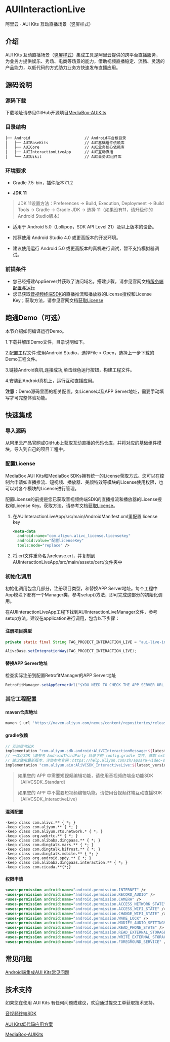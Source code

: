 # AUIInteractionLive
阿里云 · AUI Kits 互动直播场景（竖屏样式）

## 介绍
AUI Kits 互动直播场景（[竖屏样式](https://help.aliyun.com/zh/apsara-video-sdk/use-cases/portrait-mode-for-android)）集成工具是阿里云提供的跨平台直播服务，为业务方提供娱乐、秀场、电商等场景的能力，借助视频直播稳定、流畅、灵活的产品能力，以低代码的方式助力业务方快速发布直播应用。


## 源码说明

### 源码下载
下载地址请参见GitHub开源项目[MediaBox-AUIKits](https://github.com/MediaBox-AUIKits/AUIInteractionLive)


### 目录结构

```html
├── Android                        // Android平台根目录
│   ├── AUIBaseKits                // AUI基础组件依赖库
│   ├── AUICore                    // AUI业务核心依赖库
│   ├── AUIInteractionLiveApp      // AUI互动直播
│   └── AUIUikit                   // AUI业务UI组件库
```

### 环境要求
* Gradle 7.5-bin，插件版本7.1.2

* **JDK 11**

> JDK 11设置方法：Preferences -> Build, Execution, Deployment -> Build Tools -> Gradle -> Gradle JDK -> 选择 11（如果没有11，请升级你的Android Studio版本）

* 适用于 Android 5.0（Lollipop，SDK API Level 21）及以上版本的设备。

* 推荐使用 Android Studio 4.0 或更高版本的开发环境。
* 建议使用运行 Android 5.0 或更高版本的真机进行调试，暂不支持模拟器调试。

### 前提条件
* 您已经搭建AppServer并获取了访问域名。搭建步骤，请参见官网文档[服务端配置与运行](https://help.aliyun.com/zh/apsara-video-sdk/use-cases/how-to-integrate-the-server-side-into-live-streaming)
* 您已获取[音视频终端SDK](https://help.aliyun.com/zh/apsara-video-sdk/)的直播推流和播放器的License授权和License Key；获取方法，请参见官网文档[获取License](https://help.aliyun.com/zh/apsara-video-sdk/user-guide/license-authorization-and-management)

## 跑通Demo（可选）

本节介绍如何编译运行Demo。

1.下载并解压Demo文件，目录说明如下。

2.配置工程文件:使用Android Studio，选择File > Open，选择上一步下载的Demo工程文件。

3.链接Android真机,连接成功,单击绿色运行按钮，构建工程文件。

4.安装到Android真机上，运行互动直播应用。

**注意**：Demo源码里面的相关配置，如License以及APP Server地址，需要手动填写才可完整体验功能。

## 快速集成

### 导入源码

从阿里云产品官网或GitHub上获取互动直播的代码仓库，并将对应的基础组件模块，导入到自己的项目工程中。

### 配置License
MediaBox AUI Kits和MediaBox SDKs拥有统一的License获取方式。您可以在控制台申请如直播推流、短视频、播放器、美颜特效等模块的License使用权限，也可以对各个模块的License进行管理。

配置License的前提是您已获取音视频终端SDK的直播推流和播放器的License授权和License Key。获取方法，请参考文档[获取License](https://help.aliyun.com/zh/apsara-video-sdk/user-guide/license-authorization-and-management)。

1. 在AUIInteractionLiveApp/src/main/AndroidManifest.xml里配置 license key

   ```xml
   <meta-data
     android:name="com.aliyun.alivc_license.licensekey"
     android:value="配置licenseKey"
     tools:node="replace" />
   ```

1. 将.crt文件重命名为release.crt，并复制到AUInteractionLiveApp/src/main/assets/cert/文件夹中
### 初始化调用

初始化调用包含几部分，注册项目类型，和替换APP Server地址。每个工程中App模块下都有一个Manager类，参考setup()方法，即可完成这部分的初始化调用。

在AUIInteractionLiveApp工程下找到AUIInteractionLiveManager文件，参考setup方法，建议在application进行调用，包含以下步骤：

#### 注册项目类型

```java
private static final String TAG_PROJECT_INTERACTION_LIVE = "aui-live-interaction";

AlivcBase.setIntegrationWay(TAG_PROJECT_INTERACTION_LIVE);
```

#### 替换APP Server地址

检查实际注册到配置RetrofitManager的APP Server地址

```java
RetrofitManager.setAppServerUrl("$YOU NEED TO CHECK THE APP SERVER URL HERE$");
```

### 其它工程配置

#### maven仓库地址

```groovy
maven { url 'https://maven.aliyun.com/nexus/content/repositories/releases' }
```

#### gradle依赖

```groovy
// 互动信令SDK
implementation "com.aliyun.sdk.android:AliVCInteractionMessage:${latest_version}"
// 一体化SDK（请参考 AndroidThirdParty 目录下的 config.gradle 文件，获取 externalAllInOne 最新版本）
// 建议使用最新版本，详情参考官网：https://help.aliyun.com/zh/apsara-video-sdk/download-sdks
implementation "com.aliyun.aio:AliVCSDK_InteractiveLive:${latest_version}"
```

> 如果您的 APP 中需要短视频编辑功能，请使用音视频终端全功能SDK（AliVCSDK_Standard）
>
> 如果您的 APP 中不需要短视频编辑功能，请使用音视频终端互动直播SDK（AliVCSDK_InteractiveLive）

#### 混淆配置

```text
-keep class com.alivc.** { *; }
-keep class com.aliyun.** { *; }
-keep class com.aliyun.rts.network.* { *; }
-keep class org.webrtc.** { *; }
-keep class com.alibaba.dingpaas.** { *; }
-keep class com.dingtalk.mars.** { *; }
-keep class com.dingtalk.bifrost.** { *; }
-keep class com.dingtalk.mobile.** { *; }
-keep class org.android.spdy.** { *; }
-keep class com.alibaba.dingpaas.interaction.** { *; }
-keep class com.cicada.**{*;}
```

#### 权限申请

```xml
<uses-permission android:name="android.permission.INTERNET" />
<uses-permission android:name="android.permission.RECORD_AUDIO" />
<uses-permission android:name="android.permission.CAMERA" />
<uses-permission android:name="android.permission.ACCESS_NETWORK_STATE" />
<uses-permission android:name="android.permission.ACCESS_WIFI_STATE" />
<uses-permission android:name="android.permission.CHANGE_WIFI_STATE" />
<uses-permission android:name="android.permission.WAKE_LOCK" />
<uses-permission android:name="android.permission.MODIFY_AUDIO_SETTINGS" />
<uses-permission android:name="android.permission.READ_PHONE_STATE" />
<uses-permission android:name="android.permission.READ_EXTERNAL_STORAGE" />
<uses-permission android:name="android.permission.WRITE_EXTERNAL_STORAGE" />
<uses-permission android:name="android.permission.FOREGROUND_SERVICE" />
```

## 常见问题

[Android端集成AUI Kits常见问题](https://help.aliyun.com/zh/apsara-video-sdk/support/faq-for-low-code-integration-tools-for-android)

## 技术支持

如果您在使用 AUI Kits 有任何问题或建议，欢迎通过提交工单获取技术支持。

[音视频终端SDK](https://help.aliyun.com/zh/apsara-video-sdk/)

[AUI Kits低代码应用方案](https://help.aliyun.com/zh/apsara-video-sdk/use-cases/aui-kits-application-solution/)

[MediaBox-AUIKits](https://github.com/orgs/MediaBox-AUIKits/repositories)
